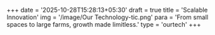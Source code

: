 +++
date = '2025-10-28T15:28:13+05:30'
draft = true
title = 'Scalable Innovation'
img = '/image/Our Technology-tic.png'
para = 'From small spaces to large farms, growth made limitless.'
type = 'ourtech'
+++